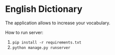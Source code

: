 # English Dictionary
The application allows to increase your vocabulary.

How to run server:
1. `pip install -r requirements.txt`
2. `python manage.py runserver`